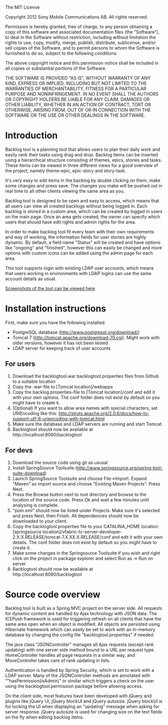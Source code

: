 The MIT License

Copyright 2012 Sony Mobile Communications AB. All rights reserved.

Permission is hereby granted, free of charge, to any person obtaining a copy
of this software and associated documentation files (the "Software"), to deal
in the Software without restriction, including without limitation the rights
to use, copy, modify, merge, publish, distribute, sublicense, and/or sell
copies of the Software, and to permit persons to whom the Software is
furnished to do so, subject to the following conditions:

The above copyright notice and this permission notice shall be included in
all copies or substantial portions of the Software.

THE SOFTWARE IS PROVIDED "AS IS", WITHOUT WARRANTY OF ANY KIND, EXPRESS OR
IMPLIED, INCLUDING BUT NOT LIMITED TO THE WARRANTIES OF MERCHANTABILITY,
FITNESS FOR A PARTICULAR PURPOSE AND NONINFRINGEMENT. IN NO EVENT SHALL THE
AUTHORS OR COPYRIGHT HOLDERS BE LIABLE FOR ANY CLAIM, DAMAGES OR OTHER
LIABILITY, WHETHER IN AN ACTION OF CONTRACT, TORT OR OTHERWISE, ARISING FROM,
OUT OF OR IN CONNECTION WITH THE SOFTWARE OR THE USE OR OTHER DEALINGS IN
THE SOFTWARE.

Introduction
============

Backlog tool is a planning tool that allows users to plan their daily work and easily rank their tasks using drag and drop. Backlog items can be inserted using a hierarchical structure consisting of themes, epics, stories and tasks. These items can be viewed in three different views for a good overview of the project, namely theme-epic, epic-story and story-task. 

It's very easy to edit items in the backlog by double clicking on them, make some changes and press save. The changes you make will be pushed out in real time to all other clients viewing the same area as you.

Backlog tool is designed to be open and easy to access, which means that all users can view all created backlogs without being logged in. Each backlog is stored in a custom area, which can be created by logged in users on the main page. Once an area gets created, the owner can specify which users that should have edit rights and admin rights for the area.

In order to make backlog tool fit every team with their own requirements and way of working, the information fields for user stories are highly dynamic. By default, a field name "Status" will be created and have options like "ongoing" and "finished", however this can easily be changed and more options with custom icons can be added using the admin page for each area.

This tool supports login with existing LDAP user accounts, which means that users working in environments with LDAP logins can use the same account details as usual.

[Screenshots of the tool can be viewed here](https://github.com/sonyericssondev/BacklogTool/wiki/Screenshots)

Installation instructions
=========================

First, make sure you have the following installed:
* PostgreSQL database (http://www.postgresql.org/download/)
* Tomcat 7 (http://tomcat.apache.org/download-70.cgi). Might work with older versions, however it has not been tested
* LDAP server for keeping track of user accounts

For users
---------
1. Download the backlogtool.war backlogtool.properties files from Github to a suitable location
2. Copy the .war-file to [Tomcat location]/webapps
3. Copy the backlog.properties-file to [Tomcat location]/conf and edit it with your own options. The conf folder does not exist by default so you might have to create it.
4. (Optional) If you want to allow area names with special characters, set URIEncoding like this: http://struts.apache.org/2.0.6/docs/how-to-support-utf-8-uriencoding-with-tomcat.html
5. Make sure the database and LDAP servers are running and start Tomcat.
6. Backlogtool should now be available at http://localhost:8080/backlogtool

For devs
--------
1. Download the source code using git as ususal
2. Install SpringSource Toolsuite (http://www.springsource.org/spring-tool-suite-download)
3. Launch SpringSource Toolsuite and choose File->Import. Expand "Maven" as import source and choose "Existing Maven Projects". Press Next.
4. Press the Browse button next to root directory and browse to the location of the source code. Press Ok and wait a few minutes until analysing is complete.
5. "pom.xml" should now be listed under Projects. Make sure it's selected and press Next, then Finish.
All dependencies should now be downloaded to your client.
6. Copy the backlogtool.properties file to your CATALINA_HOME location: [springsource location]/vfabric-tc-server-developer-2.X.X.RELEASE/tomcat-7.X.XX.X.RELEASE/conf and edit it with your own details. The conf folder does not exist by default so you might have to create it.
7. Make some changes in the Springsource Toolsuite if you wish and right click on the project in package explorer and select Run as -> Run on server
8. Backlogtool should now be available at http://localhost:8080/backlogtool


Source code overview
====================

Backlog tool is built as a Spring MVC project on the server side. All requests for dynamic content are handled by Ajax technology with JSON data. The ICEPush framework is used for triggering refresh on all clients that have the same area open when an object is modified. All objects are persisted using Hibernate framework which can easily be set to work with an in-memory database by changing the config file "backlogtool.properties" if needed.

The java class "JSONController" manages all Ajax requests (except rank updating) with one server side method bound to a URL per request type. HomeController handles all page requests in a similar way, and MoveController takes care of rank updating in lists.

Authentication is handled by Spring Security, which is set to work with a LDAP server. Many of the JSONController methods are annotated with “"hasPermission(isAdmin)" or similar which triggers a check on the user using the backlogtool.permission package before allowing access.

On the client side, most features have been developed with jQuery and plugins like jQuery UI, jQuery blockUI and jQuery autosize. jQuery blockUI is for locking the UI when displaying an "updating" message when asking for server response. jQuery autosize is used for changing size on the text fields on the fly when editing backlog items.

